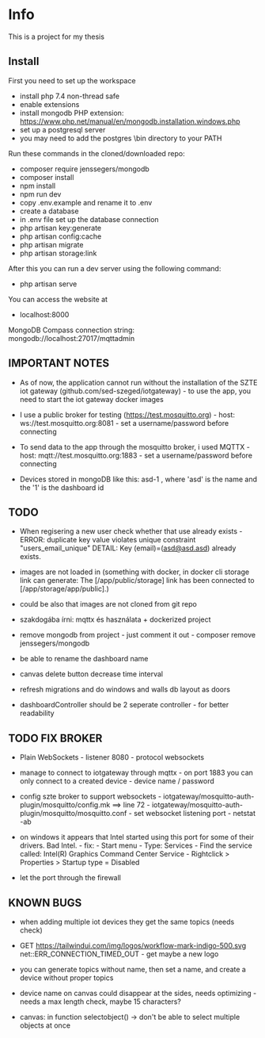 # Info

This is a project for my thesis

## Install

First you need to set up the workspace

-   install php 7.4 non-thread safe
-   enable extensions
-   install mongodb PHP extension: https://www.php.net/manual/en/mongodb.installation.windows.php
-   set up a postgresql server
-   you may need to add the postgres \bin directory to your PATH

Run these commands in the cloned/downloaded repo:

-   composer require jenssegers/mongodb
-   composer install
-   npm install
-   npm run dev
-   copy .env.example and rename it to .env
-   create a database
-   in .env file set up the database connection
-   php artisan key:generate
-   php artisan config:cache
-   php artisan migrate
-   php artisan storage:link

After this you can run a dev server using the following command:

-   php artisan serve

You can access the website at

-   localhost:8000

MongoDB Compass connection string: mongodb://localhost:27017/mqttadmin

## IMPORTANT NOTES

-   As of now, the application cannot run without the installation of the SZTE iot gateway (github.com/sed-szeged/iotgateway) - to use the app, you need to start the iot gateway docker images

-   I use a public broker for testing (https://test.mosquitto.org) - host: ws://test.mosquitto.org:8081 - set a username/password before connecting

-   To send data to the app through the mosquitto broker, i used MQTTX - host: mqtt://test.mosquitto.org:1883 - set a username/password before connecting

-   Devices stored in mongoDB like this: asd-1 , where 'asd' is the name and the '1' is the dashboard id

## TODO

-   When regisering a new user check whether that use already exists - ERROR: duplicate key value violates unique constraint "users_email_unique" DETAIL: Key (email)=(asd@asd.asd) already exists.

-   images are not loaded in (something with docker, in docker cli storage link can generate: The [/app/public/storage] link has been connected to [/app/storage/app/public].)
-   could be also that images are not cloned from git repo

-   szakdogába írni: mqttx és használata + dockerized project

-   remove mongodb from project - just comment it out - composer remove jenssegers/mongodb

-   be able to rename the dashboard name

-   canvas delete button decrease time interval

-   refresh migrations and do windows and walls db layout as doors

-   dashboardController should be 2 seperate controller - for better readability

## TODO FIX BROKER

-   Plain WebSockets - listener 8080 - protocol websockets

-   manage to connect to iotgateway through mqttx - on port 1883 you can only connect to a created device - device name / password

-   config szte broker to support websockets - iotgateway/mosquitto-auth-plugin/mosquitto/config.mk ==> line 72 - iotgateway/mosquitto-auth-plugin/mosquitto/mosquitto.conf - set websocket listening port - netstat -ab

-   on windows it appears that Intel started using this port for some of their drivers. Bad Intel. - fix: - Start menu - Type: Services - Find the service called: Intel(R) Graphics Command Center Service - Rightclick > Properties > Startup type = Disabled

-   let the port through the firewall

## KNOWN BUGS

-   when adding multiple iot devices they get the same topics (needs check)

-   GET https://tailwindui.com/img/logos/workflow-mark-indigo-500.svg net::ERR_CONNECTION_TIMED_OUT - get maybe a new logo

-   you can generate topics without name, then set a name, and create a device without proper topics

-   device name on canvas could disappear at the sides, needs optimizing - needs a max length check, maybe 15 characters?

-   canvas: in function selectobject() -> don't be able to select multiple objects at once
